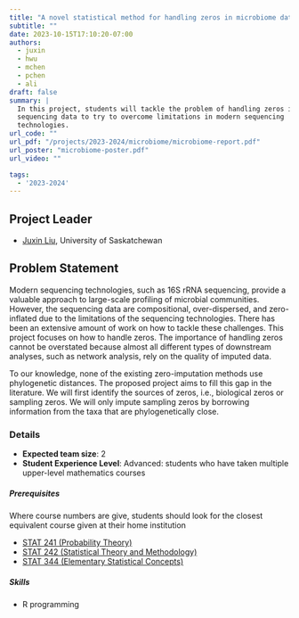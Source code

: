 ```yaml
---
title: "A novel statistical method for handling zeros in microbiome data"
subtitle: ""
date: 2023-10-15T17:10:20-07:00
authors:
  - juxin
  - hwu
  - mchen
  - pchen
  - ali
draft: false
summary: |
  In this project, students will tackle the problem of handling zeros in
  sequencing data to try to overcome limitations in modern sequencing
  technologies.
url_code: ""
url_pdf: "/projects/2023-2024/microbiome/microbiome-report.pdf"
url_poster: "microbiome-poster.pdf"
url_video: ""

tags:
  - '2023-2024'
---
```


## Project Leader
  * [Juxin Liu](/authors/juxin/), University of Saskatchewan

## Problem Statement
Modern sequencing technologies, such as 16S rRNA sequencing, provide a valuable
approach to large-scale profiling of microbial communities. However, the
sequencing data are compositional, over-dispersed, and zero-inflated due to the
limitations of the sequencing technologies. There has been an extensive amount
of work on how to tackle these challenges. This project focuses on how to handle
zeros. The importance of handling zeros cannot be overstated because almost all
different types of downstream analyses, such as network analysis, rely on the
quality of imputed data.

To our knowledge, none of the existing zero-imputation methods use phylogenetic
distances. The proposed project aims to fill this gap in the literature. We will
first identify the sources of zeros, i.e., biological zeros or sampling zeros.
We will only impute sampling zeros by borrowing information from the taxa that
are phylogenetically close.

### Details
  * **Expected team size**: 2
  * **Student Experience Level**: Advanced: students who have taken multiple upper-level mathematics courses

##### Prerequisites
Where course numbers are give, students should look for the closest equivalent
course given at their home institution

  * [STAT 241 (Probability Theory)](https://catalogue.usask.ca/STAT-241)
  * [STAT 242 (Statistical Theory and
    Methodology)](https://catalogue.usask.ca/STAT-242)
  * [STAT 344 (Elementary Statistical
    Concepts)](https://catalogue.usask.ca/STAT-244)

##### Skills
  * R programming
